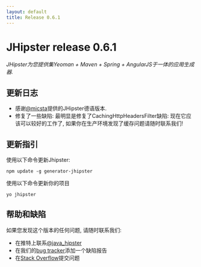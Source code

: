 ```yaml
---
layout: default
title: Release 0.6.1
---
```


JHipster release 0.6.1
==================

*JHipster为您提供集Yeoman + Maven + Spring + AngularJS于一体的应用生成器.*

更新日志
----------

- 感谢[@micsta](https://twitter.com/micsta)提供的JHipster德语版本. 
- 修复了一些缺陷: 最明显是修复了CachingHttpHeadersFilter缺陷: 现在它应该可以较好的工作了, 如果你在生产环境发现了缓存问题请随时联系我们!

更新指引
------------

使用以下命令更新Jhipster:

```
npm update -g generator-jhipster
```

使用以下命令更新你的项目

```
yo jhipster
```

帮助和缺陷
--------------

如果您发现这个版本的任何问题, 请随时联系我们:

- 在推特上联系[@java_hipster](https://twitter.com/java_hipster)
- 在我们的[bug tracker](https://github.com/jhipster/generator-jhipster/issues?state=open)添加一个缺陷报告
- 在[Stack Overflow](http://stackoverflow.com/tags/jhipster/info)提交问题
